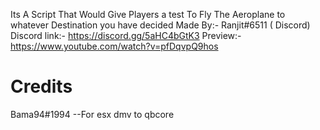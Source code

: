 Its A Script That Would Give Players a test To Fly The Aeroplane to whatever Destination you have decided
Made By:- Ranjit#6511 ( Discord)
Discord link:- https://discord.gg/5aHC4bGtK3
Preview:- https://www.youtube.com/watch?v=pfDqvpQ9hos
# Credits
Bama94#1994 --For esx dmv to qbcore 
